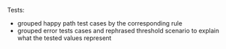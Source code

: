 Tests:
- grouped happy path test cases by the corresponding rule
- grouped error tests cases and rephrased threshold scenario to explain what the tested values represent
